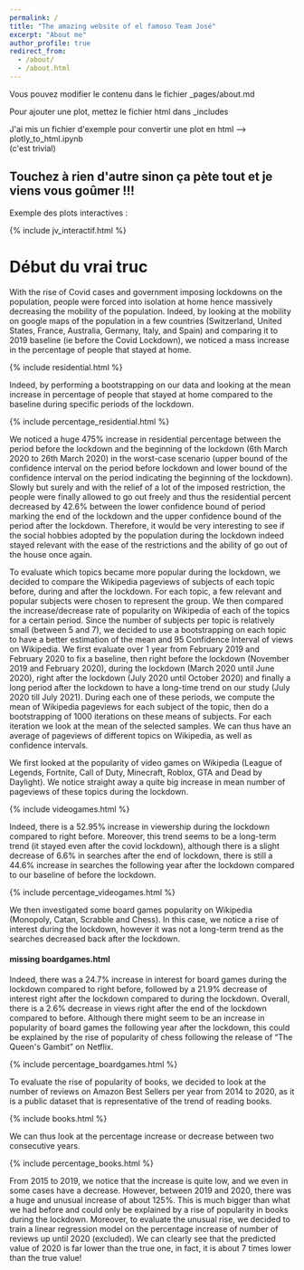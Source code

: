 ```yaml
---
permalink: /
title: "The amazing website of el famoso Team José"
excerpt: "About me"
author_profile: true
redirect_from: 
  - /about/
  - /about.html
---
```


Vous pouvez modifier le contenu dans le fichier _pages/about.md


Pour ajouter une plot, mettez le fichier html dans _includes

J'ai mis un fichier d'exemple pour convertir une plot en html --> plotly_to_html.ipynb  
(c'est trivial)

## Touchez à rien d'autre sinon ça pète tout et je viens vous goûmer !!!

Exemple des plots interactives : 

{% include jv_interactif.html %}






# Début du vrai truc 


With the rise of Covid cases and government imposing lockdowns on the population, people were forced into isolation at home hence massively decreasing the mobility of the population. Indeed, by looking at the mobility on google maps of the population in a few countries (Switzerland, United States, France, Australia, Germany, Italy, and Spain) and comparing it to 2019 baseline (ie before the Covid Lockdown), we noticed a mass increase in the percentage of people that stayed at home. 

{% include residential.html %}

Indeed, by performing a bootstrapping on our data and looking at the mean increase in percentage of people that stayed at home compared to the baseline during specific periods of the lockdown.

{% include percentage_residential.html %}

We noticed a huge 475% increase in residential percentage between the period before the lockdown and the beginning of the lockdown (6th March 2020 to 26th March 2020) in the worst-case scenario (upper bound of the confidence interval on the period before lockdown and lower bound of the confidence interval on the period indicating the beginning of the lockdown).
Slowly but surely and with the relief of a lot of the imposed restriction, the people were finally allowed to go out freely and thus the residential percent decreased by 42.6% between the lower confidence bound of period marking the end of the lockdown and the upper confidence bound of the period after the lockdown.
Therefore, it would be very interesting to see if the social hobbies adopted by the population during the lockdown indeed stayed relevant with the ease of the restrictions and the ability of go out of the house once again.


To evaluate which topics became more popular during the lockdown, we decided to compare the Wikipedia pageviews of subjects of each topic before, during and after the lockdown. For each topic, a few relevant and popular subjects were chosen to represent the group.
We then compared the increase/decrease rate of popularity on Wikipedia of each of the topics for a certain period. Since the number of subjects per topic is relatively small (between 5 and 7), we decided to use a bootstrapping on each topic to have a better estimation of the mean and 95 Confidence Interval of views on Wikipedia.
We first evaluate over 1 year from February 2019 and February 2020 to fix a baseline, then right before the lockdown (November 2019 and February 2020), during the lockdown (March 2020 until June 2020), right after the lockdown (July 2020 until October 2020) and finally a long period after the lockdown to have a long-time trend on our study (July 2020 till July 2021). During each one of these periods, we compute the mean of Wikipedia pageviews for each subject of the topic, then do a bootstrapping of 1000 iterations on these means of subjects. For each iteration we look at the mean of the selected samples. We can thus have an average of pageviews of different topics on Wikipedia, as well as confidence intervals.


We first looked at the popularity of video games on Wikipedia (League of Legends, Fortnite, Call of Duty, Minecraft, Roblox, GTA and Dead by Daylight). We notice straight away a quite big increase in mean number of pageviews of these topics during the lockdown. 

{% include videogames.html %}

Indeed, there is a 52.95% increase in viewership during the lockdown compared to right before. Moreover, this trend seems to be a long-term trend (it stayed even after the covid lockdown), although there is a slight decrease of 6.6% in searches after the end of lockdown, there is still a 44.6% increase in searches the following year after the lockdown compared to our baseline of before the lockdown.

{% include percentage_videogames.html %}

We then investigated some board games popularity on Wikipedia (Monopoly, Catan, Scrabble and Chess). In this case, we notice a rise of interest during the lockdown, however it was not a long-term trend as the searches decreased back after the lockdown. 

#### missing boardgames.html

Indeed, there was a 24.7% increase in interest for board games during the lockdown compared to right before, followed by a 21.9% decrease of interest right after the lockdown compared to during the lockdown. Overall, there is a 2.6% decrease in views right after the end of the lockdown compared to before. Although there might seem to be an increase in popularity of board games the following year after the lockdown, this could be explained by the rise of popularity of chess following the release of “The Queen's Gambit” on Netflix.

{% include percentage_boardgames.html %}

To evaluate the rise of popularity of books, we decided to look at the number of reviews on Amazon Best Sellers per year from 2014 to 2020, as it is a public dataset that is representative of the trend of reading books. 

{% include books.html %}

We can thus look at the percentage increase or decrease between two consecutive years. 

{% include percentage_books.html %}

From 2015 to 2019, we notice that the increase is quite low, and we even in some cases have a decrease. However, between 2019 and 2020, there was a huge and unusual increase of about 125%. This is much bigger than what we had before and could only be explained by a rise of popularity in books during the lockdown. Moreover, to evaluate the unusual rise, we decided to train a linear regression model on the percentage increase of number of reviews up until 2020 (excluded). We can clearly see that the predicted value of 2020 is far lower than the true one, in fact, it is about 7 times lower than the true value! 
